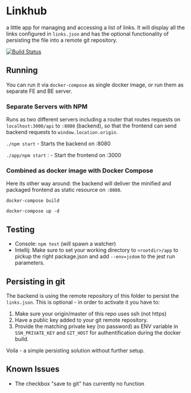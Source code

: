 # Linkhub  
a little app for managing and accessing a list of links. It will display all the links configured in `links.json` and has the optional
functionality of persisting the file into a remote git repository.

[![Build Status](https://travis-ci.org/danielloeh/linkhub.svg?branch=master)](https://travis-ci.org/danielloeh/linkhub)

## Running

You can run it via `docker-compose` as single docker image, or run them as separate FE and BE server.

### Separate Servers with NPM

Runs as two different servers including a router that routes requests on `localhost:3000/api` to `:8080` (backend), so that the frontend can send backend requests to `window.location.origin`.

`./npm start` - Starts the backend on :8080

`./app/npm start` : - Start the frontend on :3000
 
 ### Combined as docker image with Docker Compose

Here its other way around: the backend will deliver the minified and packaged frontend as static resource on `:8080`.
 
 `docker-compose build`  
 
 `docker-compose up -d` 

## Testing

* Console: `npm test` (will spawn a watcher)
* Intellij: Make sure to set your working directory to `<rootdir>/app` to pickup the right package.json and add `--env=jsdom` to the jest run parameters.

## Persisting in git

The backend is using the remote repository of this folder to persist the `links.json`. This is optional - in order to activate it you have to:

1. Make sure your origin/master of this repo uses ssh (not https)
2. Have a public key added to your git remote repository.
3. Provide the matching private key (no password) as ENV variable in `SSH_PRIVATE_KEY` and `GIT_HOST` for authentification during the docker build.

Voila - a simple persisting solution without further setup.

## Known Issues   
- The checkbox "save to git" has currently no function
